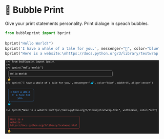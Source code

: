 # 💬 Bubble Print

Give your print statements personality. Print dialoge in speach bubbles.

```python
from bubbleprint import bprint

bprint("Hello World!")
bprint('I have a whale of a tale for you.', messenger="🐳", color="blue", width=15, align='center')
bprint("Here is a website:\nhttps://docs.python.org/3/library/textwrap.html", width=None)
```

![](https://github.com/blaylockbk/BubblePrint/blob/main/images/bprint_demo.png?raw=true)
